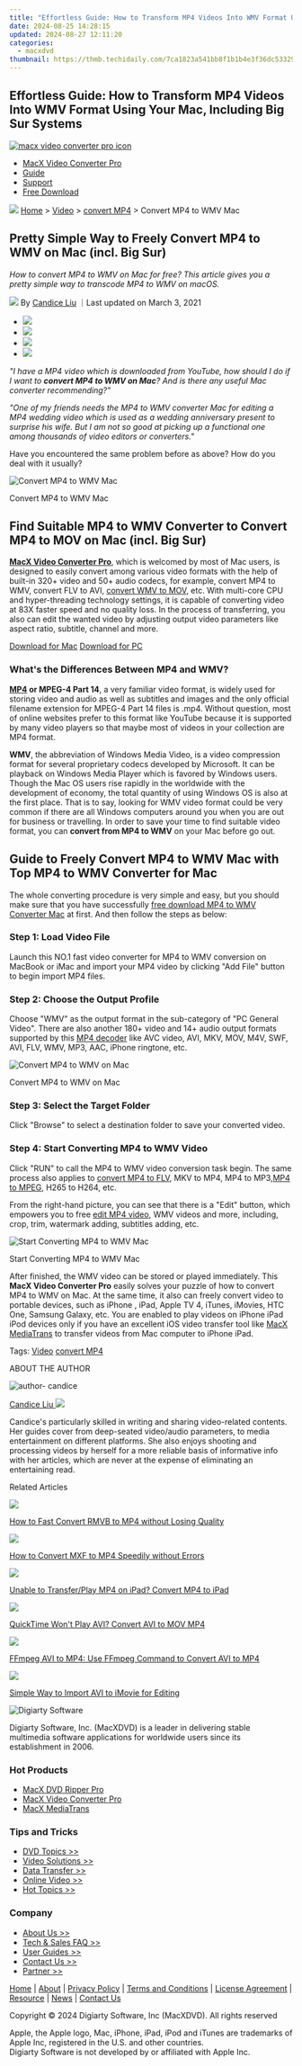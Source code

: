 ```yaml
---
title: "Effortless Guide: How to Transform MP4 Videos Into WMV Format Using Your Mac, Including Big Sur Systems"
date: 2024-08-25 14:28:15
updated: 2024-08-27 12:11:20
categories:
  - macxdvd
thumbnail: https://thmb.techidaily.com/7ca1823a541bb8f1b1b4e3f36dc533291122ea53e71344224f2ca3a62defe8ec.jpg
---
```


## Effortless Guide: How to Transform MP4 Videos Into WMV Format Using Your Mac, Including Big Sur Systems

[![macx video converter pro icon](https://www.macxdvd.com/mac-dvd-video-converter-how-to/../image-style/new-seo/icon11.png)](https://tools.techidaily.com/macxdvd/products/)

* [MacX Video Converter Pro](https://tools.techidaily.com/macxdvd/products/)
* [Guide](https://tools.techidaily.com/macxdvd/products/)
* [Support](https://tools.techidaily.com/macxdvd/products/)
* [Free Download](https://tools.techidaily.com/macxdvd/products/)



![](https://www.macxdvd.com/mac-dvd-video-converter-how-to/../image-style/new-seo/icon7.png) [Home](https://tools.techidaily.com/macxdvd/products/) \> [Video](https://tools.techidaily.com/macxdvd/products/) \> [convert MP4](https://tools.techidaily.com/macxdvd/products/) \> Convert MP4 to WMV Mac

## Pretty Simple Way to Freely Convert MP4 to WMV on Mac (incl. Big Sur)



_How to convert MP4 to WMV on Mac for free? This article gives you a pretty simple way to transcode MP4 to WMV on macOS._ 

![](https://www.macxdvd.com/mac-dvd-video-converter-how-to/../image-style/new-seo/icon6.png) By [Candice Liu](https://tools.techidaily.com/macxdvd/products/) ｜Last updated on March 3, 2021 

* [![](https://www.macxdvd.com/mac-dvd-video-converter-how-to/../image-style/new-seo/share-fa.jpg)](https://www.facebook.com/sharer/sharer.php?u=https://www.macxdvd.com/mac-dvd-video-converter-how-to/guide-to-freely-convert-mp4-to-wmv-on-mac.htm)
* [![](https://www.macxdvd.com/mac-dvd-video-converter-how-to/../image-style/new-seo/share-tw.jpg)](https://twitter.com/intent/tweet?url=https://www.macxdvd.com/mac-dvd-video-converter-how-to/guide-to-freely-convert-mp4-to-wmv-on-mac.htm)
* [![](https://www.macxdvd.com/mac-dvd-video-converter-how-to/../image-style/new-seo/share-email.jpg)](https://www.macxdvd.com/mac-dvd-video-converter-how-to/mailto:info@example.com?&subject=&body=https://www.macxdvd.com/mac-dvd-video-converter-how-to/guide-to-freely-convert-mp4-to-wmv-on-mac.htm)
* [![](https://www.macxdvd.com/mac-dvd-video-converter-how-to/../image-style/new-seo/share-in.jpg)](https://www.linkedin.com/shareArticle?mini=true&url=https://www.macxdvd.com/mac-dvd-video-converter-how-to/guide-to-freely-convert-mp4-to-wmv-on-mac.htm&title=&summary=https://www.macxdvd.com/mac-dvd-video-converter-how-to/guide-to-freely-convert-mp4-to-wmv-on-mac.htm&source=)

_"I have a MP4 video which is downloaded from YouTube, how should I do if I want to **convert MP4 to WMV on Mac**? And is there any useful Mac converter recommending?"_

_"One of my friends needs the MP4 to WMV converter Mac for editing a MP4 wedding video which is used as a wedding anniversary present to surprise his wife. But I am not so good at picking up a functional one among thousands of video editors or converters."_ 

Have you encountered the same problem before as above? How do you deal with it usually?

![Convert MP4 to WMV Mac](https://www.macxdvd.com/mac-dvd-video-converter-how-to/howto_image/general-format-conversion.png) 

Convert MP4 to WMV Mac

## Find Suitable MP4 to WMV Converter to Convert MP4 to MOV on Mac (incl. Big Sur)

[**MacX Video Converter Pro**](https://tools.techidaily.com/macxdvd/products/), which is welcomed by most of Mac users, is designed to easily convert among various video formats with the help of built-in 320+ video and 50+ audio codecs, for example, convert MP4 to WMV, convert FLV to AVI, [convert WMV to MOV](https://tools.techidaily.com/macxdvd/products/), etc. With multi-core CPU and hyper-threading technology settings, it is capable of converting video at 83X faster speed and no quality loss. In the process of transferring, you also can edit the wanted video by adjusting output video parameters like aspect ratio, subtitle, channel and more. 

[Download for Mac](https://tools.techidaily.com/macxdvd/products/) [Download for PC](https://tools.techidaily.com/macxdvd/products/) 

### What's the Differences Between MP4 and WMV?

**[MP4](https://tools.techidaily.com/macxdvd/products/) or MPEG-4 Part 14**, a very familiar video format, is widely used for storing video and audio as well as subtitles and images and the only official filename extension for MPEG-4 Part 14 files is .mp4\. Without question, most of online websites prefer to this format like YouTube because it is supported by many video players so that maybe most of videos in your collection are MP4 format.

**WMV**, the abbreviation of Windows Media Video, is a video compression format for several proprietary codecs developed by Microsoft. It can be playback on Windows Media Player which is favored by Windows users. Though the Mac OS users rise rapidly in the worldwide with the development of economy, the total quantity of using Windows OS is also at the first place. That is to say, looking for WMV video format could be very common if there are all Windows computers around you when you are out for business or travelling. In order to save your time to find suitable video format, you can **convert from MP4 to WMV** on your Mac before go out.

## Guide to Freely Convert MP4 to WMV Mac with Top MP4 to WMV Converter for Mac 

The whole converting procedure is very simple and easy, but you should make sure that you have successfully [free download MP4 to WMV Converter Mac](https://tools.techidaily.com/macxdvd/products/) at first. And then follow the steps as below: 

### Step 1: Load Video File

Launch this NO.1 fast video converter for MP4 to WMV conversion on MacBook or iMac and import your MP4 video by clicking "Add File" button to begin import MP4 files.

### Step 2: Choose the Output Profile

Choose "WMV" as the output format in the sub-category of "PC General Video". There are also another 180+ video and 14+ audio output formats supported by this [MP4 decoder](https://tools.techidaily.com/macxdvd/products/) like AVC video, AVI, MKV, MOV, M4V, SWF, AVI, FLV, WMV, MP3, AAC, iPhone ringtone, etc.

![Convert MP4 to WMV on Mac](https://www.macxdvd.com/mac-dvd-video-converter-how-to/article-image/mcvp-liuli-062001.jpg) 

Convert MP4 to WMV on Mac

### Step 3: Select the Target Folder

Click "Browse" to select a destination folder to save your converted video.

### Step 4: Start Converting MP4 to WMV Video 

Click "RUN" to call the MP4 to WMV video conversion task begin. The same process also applies to [convert MP4 to FLV](https://tools.techidaily.com/macxdvd/products/), MKV to MP4, MP4 to MP3,[MP4 to MPEG](https://tools.techidaily.com/macxdvd/products/), H265 to H264, etc.

From the right-hand picture, you can see that there is a "Edit" button, which empowers you to free [edit MP4 video](https://tools.techidaily.com/macxdvd/products/), WMV videos and more, including, crop, trim, watermark adding, subtitles adding, etc. 

![Start Converting MP4 to WMV Mac](https://www.macxdvd.com/mac-dvd-video-converter-how-to/article-image/mvcp-liuli-052703.jpg) 

Start Converting MP4 to WMV Mac

After finished, the WMV video can be stored or played immediately. This **MacX Video Converter Pro** easily solves your puzzle of how to convert MP4 to WMV on Mac. At the same time, it also can freely convert video to portable devices, such as iPhone , iPad, Apple TV 4, iTunes, iMovies, HTC One, Samsung Galaxy, etc. You are enabled to play videos on iPhone iPad iPod devices only if you have an excellent iOS video transfer tool like [MacX MediaTrans](https://tools.techidaily.com/macxdvd/products/) to transfer videos from Mac computer to iPhone iPad. 

Tags: [Video](https://tools.techidaily.com/macxdvd/products/) [convert MP4](https://tools.techidaily.com/macxdvd/products/) 

ABOUT THE AUTHOR

![author- candice](https://www.macxdvd.com/mac-dvd-video-converter-how-to/../image-style/new-seo/candice.png) 

[Candice Liu ![](https://www.macxdvd.com/mac-dvd-video-converter-how-to/../image-style/new-seo/share-in1.jpg)](https://www.linkedin.com/in/candice-liu-444483a3/) 

Candice's particularly skilled in writing and sharing video-related contents. Her guides cover from deep-seated video/audio parameters, to media entertainment on different platforms. She also enjoys shooting and processing videos by herself for a more reliable basis of informative info with her articles, which are never at the expense of eliminating an entertaining read.



Related Articles

![](https://www.macxdvd.com/mac-dvd-video-converter-how-to/../image-style/new-seo/pic7.jpg)

[How to Fast Convert RMVB to MP4 without Losing Quality](https://tools.techidaily.com/macxdvd/products/) 

![](https://www.macxdvd.com/mac-dvd-video-converter-how-to/../image-style/new-seo/pic6.jpg)

[How to Convert MXF to MP4 Speedily without Errors](https://tools.techidaily.com/macxdvd/products/) 

![](https://www.macxdvd.com/mac-dvd-video-converter-how-to/../image-style/new-seo/pic5.jpg)

[Unable to Transfer/Play MP4 on iPad? Convert MP4 to iPad](https://tools.techidaily.com/macxdvd/products/) 

![](https://www.macxdvd.com/mac-dvd-video-converter-how-to/../image-style/new-seo/pic4.jpg)

[QuickTime Won't Play AVI? Convert AVI to MOV MP4](https://tools.techidaily.com/macxdvd/products/) 

![](https://www.macxdvd.com/mac-dvd-video-converter-how-to/../image-style/new-seo/pic3.jpg)

[FFmpeg AVI to MP4: Use FFmpeg Command to Convert AVI to MP4](https://tools.techidaily.com/macxdvd/products/) 

![](https://www.macxdvd.com/mac-dvd-video-converter-how-to/../image-style/new-seo/pic2.jpg)

[Simple Way to Import AVI to iMovie for Editing](https://tools.techidaily.com/macxdvd/products/) 



![Digiarty Software](https://www.macxdvd.com/mac-dvd-video-converter-how-to/../icon/logo.png) 

Digiarty Software, Inc. (MacXDVD) is a leader in delivering stable multimedia software applications for worldwide users since its establishment in 2006.

### Hot Products

* [MacX DVD Ripper Pro](https://tools.techidaily.com/macxdvd/products/)
* [MacX Video Converter Pro](https://tools.techidaily.com/macxdvd/products/)
* [MacX MediaTrans](https://tools.techidaily.com/macxdvd/products/)

### Tips and Tricks

* [DVD Topics >>](https://tools.techidaily.com/macxdvd/products/)
* [Video Solutions >>](https://tools.techidaily.com/macxdvd/products/)
* [Data Transfer >>](https://tools.techidaily.com/macxdvd/products/)
* [Online Video >>](https://tools.techidaily.com/macxdvd/products/)
* [Hot Topics >>](https://tools.techidaily.com/macxdvd/products/)

### Company

* [About Us >>](https://tools.techidaily.com/macxdvd/products/)
* [Tech & Sales FAQ >>](https://tools.techidaily.com/macxdvd/products/)
* [User Guides >>](https://tools.techidaily.com/macxdvd/products/)
* [Contact Us >>](https://tools.techidaily.com/macxdvd/products/)
* [Partner >>](https://tools.techidaily.com/macxdvd/products/)



[Home](https://tools.techidaily.com/macxdvd/products/) | [About](https://tools.techidaily.com/macxdvd/products/) | [Privacy Policy](https://tools.techidaily.com/macxdvd/products/) | [Terms and Conditions](https://tools.techidaily.com/macxdvd/products/) | [License Agreement](https://tools.techidaily.com/macxdvd/products/) | [Resource](https://tools.techidaily.com/macxdvd/products/) | [News](https://tools.techidaily.com/macxdvd/products/) | [Contact Us](https://tools.techidaily.com/macxdvd/products/)

Copyright © 2024 Digiarty Software, Inc (MacXDVD). All rights reserved

Apple, the Apple logo, Mac, iPhone, iPad, iPod and iTunes are trademarks of Apple Inc, registered in the U.S. and other countries.  
Digiarty Software is not developed by or affiliated with Apple Inc.

<ins class="adsbygoogle"
     style="display:block"
     data-ad-format="autorelaxed"
     data-ad-client="ca-pub-7571918770474297"
     data-ad-slot="1223367746"></ins>



<ins class="adsbygoogle"
     style="display:block"
     data-ad-client="ca-pub-7571918770474297"
     data-ad-slot="8358498916"
     data-ad-format="auto"
     data-full-width-responsive="true"></ins>

